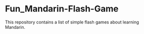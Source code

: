 # Fun_Mandarin-Flash-Game
This repository contains a list of simple flash games about learning Mandarin.
